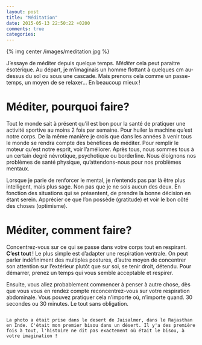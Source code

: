 ```yaml
---
layout: post
title: "Méditation"
date: 2015-05-13 22:50:22 +0200
comments: true
categories:
---
```


{% img center /images/meditation.jpg %}

J’essaye de méditer depuis quelque temps. *Méditer* cela peut paraitre ésotérique. Au départ, je m’imaginais un homme flottant à quelques cm au-dessus du sol ou sous une cascade. Mais prenons cela comme un passe-temps, un moyen de se relaxer... En beaucoup mieux !

<!-- more -->

# Méditer, pourquoi faire?

Tout le monde sait à présent qu’il est bon pour la santé de pratiquer une activité sportive au moins 2 fois par semaine. Pour huiler la machine qu’est notre corps. De la même manière je crois que dans les années à venir tous le monde se rendra compte des bénéfices de méditer. Pour remplir le moteur qu’est notre esprit, voir l’améliorer. Après tous, nous sommes tous à un certain degré névrotique, psychotique ou borderline. Nous éloignons nos problèmes de santé physique, qu’attendons-nous pour nos problèmes mentaux.

Lorsque je parle de renforcer le mental, je n’entends pas par là être plus intelligent, mais plus sage. Non pas que je ne sois aucun des deux. En fonction des situations qui se présentent, de prendre la bonne décision en étant serein. Apprécier ce que l’on possède (gratitude) et voir le bon côté des choses (optimisme).

# Méditer, comment faire?

Concentrez-vous sur ce qui se passe dans votre corps tout en respirant. **C’est tout** ! Le plus simple est d’adapter une respiration ventrale. On peut parler indéfiniment des multiples postures, d’autre moyen de concentrer son attention sur l’extérieur plutôt que sur soi, se tenir droit, détendu. Pour démarrer, prenez un temps qui vous semble acceptable et respirer.

Ensuite, vous allez probablement commencer à penser à autre chose, dès que vous vous en rendez compte reconcentrez-vous sur votre respiration abdominale. Vous pouvez pratiquer cela n’importe où, n’importe quand. 30 secondes ou 30 minutes. Le tout sans obligation.

~~~

La photo a était prise dans le desert de Jaisalmer, dans le Rajasthan en Inde. C'était mon premier bisou dans un désert. Il y'a des première fois à tout, l'histoire ne dit pas exactement où était le bisou, à votre imagination !
